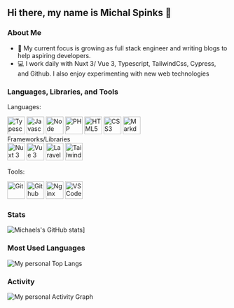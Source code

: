 
## Hi there, my name is Michal Spinks 👋

### About Me

+ 📝 My current focus is growing as full stack engineer and  writing blogs to help aspiring developers.
+ 💻 I work daily with Nuxt 3/ Vue 3, Typescript, TailwindCss, Cypress, and Github. I also enjoy experimenting with new web technologies


### Languages, Libraries,  and Tools

Languages:<br>
<div>
<img src="https://cdn.jsdelivr.net/gh/devicons/devicon/icons/typescript/typescript-original.svg" height="40" width="40" title="Typescript" alt="Typescript"/>
<img src="https://cdn.jsdelivr.net/gh/devicons/devicon/icons/javascript/javascript-original.svg" height="40" width="40" title="Javascript" alt="Javascript"/>
<img src="https://cdn.jsdelivr.net/gh/devicons/devicon/icons/nodejs/nodejs-original-wordmark.svg" height="40" width="40" title="Node" alt="Node"/>
<img src="https://cdn.jsdelivr.net/gh/devicons/devicon/icons/php/php-original.svg" height="40" width="40" title="PHP" alt="PHP"/>
<img src="https://cdn.jsdelivr.net/gh/devicons/devicon/icons/html5/html5-original.svg" height="40" width="40" title="HTML5" alt="HTML5"/>
<img src="https://cdn.jsdelivr.net/gh/devicons/devicon/icons/css3/css3-original.svg" height="40" width="40" title="CSS3" alt="CSS3"/>
<img src="https://cdn.jsdelivr.net/gh/devicons/devicon/icons/markdown/markdown-original.svg" height="40" width="40" title="Markdown" alt="Markdown"/>


</div>
Frameworks/Libraries<br>
<div>
<img src="https://cdn.jsdelivr.net/gh/devicons/devicon/icons/nuxtjs/nuxtjs-original.svg" height="40" width="40" title="Nuxt 3" alt="Nuxt 3"/>
<img src="https://cdn.jsdelivr.net/gh/devicons/devicon/icons/vuejs/vuejs-original.svg" height="40" width="40" title="Vue 3" alt="Vue 3"/>
<img src="https://cdn.jsdelivr.net/gh/devicons/devicon/icons/laravel/laravel-plain-wordmark.svg" height="40" width="40" title="Laravel" alt="Laravel"/>
<img src="https://cdn.jsdelivr.net/gh/devicons/devicon/icons/tailwindcss/tailwindcss-original-wordmark.svg" height="40" width="40" title="Tailwind" alt="Tailwind"/>
</div>

Tools:<br>
<div>
<img src="https://cdn.jsdelivr.net/gh/devicons/devicon/icons/git/git-original.svg"height="40" width="40" title="Nuxt 3" alt="Git"/>
<img src="https://cdn.jsdelivr.net/gh/devicons/devicon/icons/github/github-original.svg" height="40" width="40" title="Github" alt="Github"/>
<img src="https://cdn.jsdelivr.net/gh/devicons/devicon/icons/nginx/nginx-original.svg" height="40" width="40" title="Nginx" alt="Nginx"/>
<img src="https://cdn.jsdelivr.net/gh/devicons/devicon/icons/vscode/vscode-original.svg" height="40" width="40" title="VSCode" alt="VSCode"/>
</div>

### Stats<br>


![Michaels's GitHub stats](https://github-readme-stats.vercel.app/api?username=mikespinks0401)]
### Most Used Languages<br>
![My personal Top Langs](https://github-readme-stats.vercel.app/api/top-langs/?username=Mikespinks0401&langs_count=8&count_private=true&layout=compact&theme=react&hide_border=true&bg_color=0D1117)
### Activity


![My personal Activity Graph](https://activity-graph.herokuapp.com/graph?username=Mikespinks0401&bg_color=0D1117&color=5BCDEC&line=5BCDEC&point=FFFFFF&hide_border=true)

<!--
**mikespinks0401/mikespinks0401** is a ✨ _special_ ✨ repository because its `README.md` (this file) appears on your GitHub profile.

Here are some ideas to get you started:

- 🔭 I’m currently working on ...
- 🌱 I’m currently learning ...
- 👯 I’m looking to collaborate on ...
- 🤔 I’m looking for help with ...
- 💬 Ask me about ...
- 📫 How to reach me: ...
- 😄 Pronouns: ...
- ⚡ Fun fact: ...
-->
